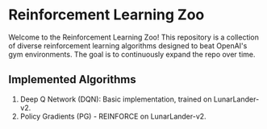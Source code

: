 # Reinforcement Learning Zoo

Welcome to the Reinforcement Learning Zoo! This repository is a collection of diverse reinforcement learning algorithms designed to beat OpenAI's gym environments. The goal is to continuously expand the repo over time.

## Implemented Algorithms

1. Deep Q Network (DQN): Basic implementation, trained on LunarLander-v2.
2. Policy Gradients (PG) - REINFORCE on LunarLander-v2.
